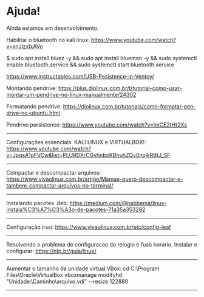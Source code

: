 # Ajuda!

Ainda estamos em desenvolvimento.

Habilitar o bluetooth no kali linux:
https://www.youtube.com/watch?v=xnJlzxIxAVo

$ sudo apt install bluez -y && sudo apt install blueman -y && sudo systemctl enable bluetooth.service && sudo systemctl start bluetooth.service

https://www.instructables.com/USB-Pesistence-in-Ventoy/

Montando pendrive:
https://plus.diolinux.com.br/t/tutorial-como-usar-montar-um-pendrive-no-linux-manualmente/24302

Formatando pendrive:
https://diolinux.com.br/tutoriais/como-formatar-pen-drive-no-ubuntu.html

Pendrive persistence:
https://www.youtube.com/watch?v=lmCE2tHt2Xs

---------------------------------------------------------

Configurações essenciais: KALI LINUX e VIRTUALBOX!:
https://www.youtube.com/watch?v=JpqsA1pFVCw&list=PLURDXrCGvhnboKBhuhZQy0nojkRBtJ_SF

---------------------------------------------------------

Compactar e descompactar arquivos:
https://www.vivaolinux.com.br/artigo/Mamae-quero-descompactar-e-tambem-compactar-arquivos-no-terminal/

---------------------------------------------------------

Instalando pacotes .deb:
https://medium.com/@habbema/linux-instala%C3%A7%C3%A3o-de-pacotes-71a35a353282

---------------------------------------------------------

Configuração irssi:
https://www.vivaolinux.com.br/etc/config-leaf

---------------------------------------------------------

Resolvendo o problema de configuracao do relogio e fuso horario.
Instalar e configurar:
https://ntp.br/guia/linux/

---------------------------------------------------------

Aumentar o tamanho da unidade virtual VBox:
cd C:\Program Files\Oracle\VirtualBox
vboxmanage modifyhd "Unidade:\Caminho\arquivo.vdi" --resize 122880

---------------------------------------------------------

